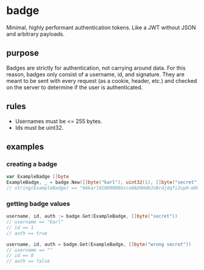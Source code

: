 # badge
Minimal, highly performant authentication tokens. Like a JWT without JSON and arbitrary payloads.

## purpose

Badges are strictly for authentication, not carrying around data. For this reason, badges only consist of a username, id, and signature. They are meant to be sent with every request (as a cookie, header, etc.) and checked on the server to determine if the user is authenticated.

## rules

- Usernames must be <= 255 bytes.
- Ids must be uint32.

## examples

### creating a badge

```go
var ExampleBadge []byte
ExampleBadge, _ = badge.New([]byte("karl"), uint32(1), []byte("secret"))
// string(ExampleBadge) == "04karl01000000Usco0AX0HdHJnBrdjdqfi2uyH-mO0KrSpkLiQNJ3BCw"
```

### getting badge values

```go
username, id, auth := badge.Get(ExampleBadge, []byte("secret"))
// username == "karl"
// id == 1
// auth == true

username, id, auth = badge.Get(ExampleBadge, []byte("wrong secret"))
// username == ""
// id == 0
// auth == false
```
